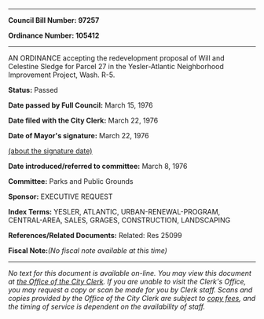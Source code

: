 

********

**Council Bill Number: 97257**
   
**Ordinance Number: 105412**
********

 AN ORDINANCE accepting the redevelopment proposal of Will and Celestine Sledge for Parcel 27 in the Yesler-Atlantic Neighborhood Improvement Project, Wash. R-5.

**Status:** Passed
   
**Date passed by Full Council:** March 15, 1976
   
**Date filed with the City Clerk:** March 22, 1976
   
**Date of Mayor's signature:** March 22, 1976
   
[(about the signature date)](/~public/approvaldate.htm)
   
   
   
**Date introduced/referred to committee:** March 8, 1976
   
**Committee:** Parks and Public Grounds
   
**Sponsor:** EXECUTIVE REQUEST
   
   
**Index Terms:** YESLER, ATLANTIC, URBAN-RENEWAL-PROGRAM, CENTRAL-AREA, SALES, GRAGES, CONSTRUCTION, LANDSCAPING

**References/Related Documents:** Related: Res 25099

**Fiscal Note:**_(No fiscal note available at this time)_
********

_No text for this document is available on-line. You may view this document at [the Office of the City Clerk](http://www.seattle.gov/leg/clerk/contactUs.htm). If you are unable to visit the Clerk's Office, you may request a copy or scan be made for you by Clerk staff. Scans and copies provided by the Office of the City Clerk are subject to [copy fees](http://clerk.seattle.gov/~public/clerkfees.htm), and the timing of service is dependent on the availability of staff._

